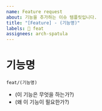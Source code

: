 ```yaml
---
name: Feature request
about: 기능을 추가하는 이슈 템플릿입니다.
title: "[Feature] - (기능명)"
labels: 🌟 feat
assignees: arch-spatula
---
```


# 기능명

```
feat/(기능명)
```

- (이 기능은 무엇을 하는가?)
- (왜 이 기능이 필요한가?)
